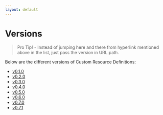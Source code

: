 ```yaml
---
layout: default
---
```


# Versions

> Pro Tip! - Instead of jumping here and there from hyperlink mentioned above in the list, just pass the version in URL path.

Below are the different versions of Custom Resource Definitions:

- [v0.1.0](./v0.1.0.md)
- [v0.2.0](./v0.2.0.md)
- [v0.3.0](./v0.3.0.md)
- [v0.4.0](./v0.4.0.md)
- [v0.5.0](./v0.5.0.md)
- [v0.6.0](./v0.6.0.md)
- [v0.7.0](./v0.7.0.md)
- [v0.7.1](./v0.7.1.md)
